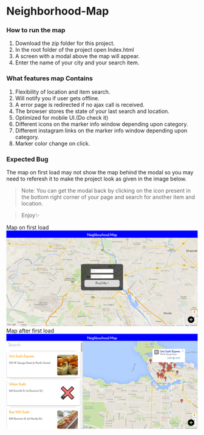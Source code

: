 # Neighborhood-Map


### How to run the map
1. Download the zip folder for this project.
2. In the root folder of the project open Index.html
3. A screen with a modal above the map will appear.
4. Enter the name of your city and your search item.

### What features map Contains
1. Flexibility of location and item search.
2. Will notify you if user gets offline.
3. A error page is redirected if no ajax call is received.
4. The browser stores the state of your last search and location.
5. Optimized for mobile UI.(Do check it)
6. Different icons on the marker info window depending upon category.
7. Different instagram links on the marker info window depending upon category.
8. Marker color change on click.

### Expected Bug
The map on first load may not show the map behind the modal so you may need to referesh it to make the project look as given in the image below.

>Note: 
>You can get the modal back by clicking on the icon present in the bottom right corner of your page and search for another item and location.

>Enjoy:sparkles:

Map on first load
![Alt Project Image On First](https://github.com/ad-os/Neighborhood-Map/blob/master/img/mapOnFirstLoad.png)
Map after first load
![Alt Project Image](https://github.com/ad-os/Neighborhood-Map/blob/master/img/neighbor.png)
